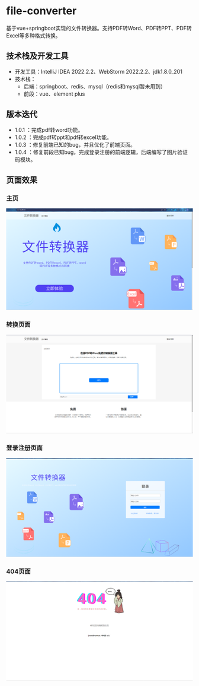 # file-converter
基于vue+springboot实现的文件转换器。支持PDF转Word、PDF转PPT、PDF转Excel等多种格式转换。

## 技术栈及开发工具
- 开发工具：IntelliJ IDEA 2022.2.2、WebStorm 2022.2.2、jdk1.8.0_201
- 技术栈：
  - 后端：springboot、redis、mysql（redis和mysql暂未用到）
  - 前段：vue、element plus
  
## 版本迭代
- 1.0.1 ：完成pdf转word功能。
- 1.0.2 ：完成pdf转ppt和pdf转excel功能。
- 1.0.3 ：修复前端已知的bug，并且优化了前端页面。
- 1.0.4 ：修复前段已知bug，完成登录注册的前端逻辑，后端编写了图片验证码模块。

## 页面效果
### 主页
![img.png](img.png)
### 转换页面
![img_1.png](img_1.png)
### 登录注册页面
![img_2.png](img_2.png)
### 404页面
![img_3.png](img_3.png)